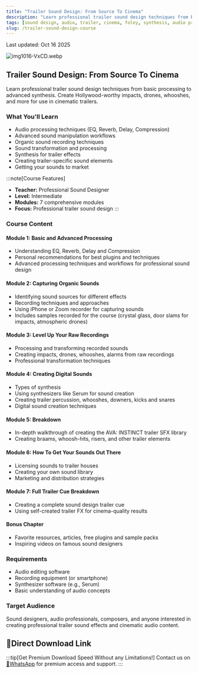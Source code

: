 ```yaml
---
title: "Trailer Sound Design: From Source To Cinema"
description: "Learn professional trailer sound design techniques from basic processing to advanced synthesis. Create Hollywood-worthy impacts, drones, whooshes, and more for use in cinematic trailers."
tags: [sound design, audio, trailer, cinema, foley, synthesis, audio processing]
slug: /trailer-sound-design-course
---
```


Last updated: Oct 16 2025

![img1016-VxCD.webp](https://list.ucards.store/d/img/img1016-VxCD.webp)
## Trailer Sound Design: From Source To Cinema

Learn professional trailer sound design techniques from basic processing to advanced synthesis. Create Hollywood-worthy impacts, drones, whooshes, and more for use in cinematic trailers.

### What You'll Learn

- Audio processing techniques (EQ, Reverb, Delay, Compression)
- Advanced sound manipulation workflows
- Organic sound recording techniques
- Sound transformation and processing
- Synthesis for trailer effects
- Creating trailer-specific sound elements
- Getting your sounds to market

:::note[Course Features]
- **Teacher:** Professional Sound Designer
- **Level:** Intermediate
- **Modules:** 7 comprehensive modules
- **Focus:** Professional trailer sound design
:::

### Course Content

#### Module 1: Basic and Advanced Processing
- Understanding EQ, Reverb, Delay and Compression
- Personal recommendations for best plugins and techniques
- Advanced processing techniques and workflows for professional sound design

#### Module 2: Capturing Organic Sounds
- Identifying sound sources for different effects
- Recording techniques and approaches
- Using iPhone or Zoom recorder for capturing sounds
- Includes samples recorded for the course (crystal glass, door slams for impacts, atmospheric drones)

#### Module 3: Level Up Your Raw Recordings
- Processing and transforming recorded sounds
- Creating impacts, drones, whooshes, alarms from raw recordings
- Professional transformation techniques

#### Module 4: Creating Digital Sounds
- Types of synthesis
- Using synthesizers like Serum for sound creation
- Creating trailer percussion, whooshes, downers, kicks and snares
- Digital sound creation techniques

#### Module 5: Breakdown
- In-depth walkthrough of creating the AVA: INSTINCT trailer SFX library
- Creating braams, whoosh-hits, risers, and other trailer elements

#### Module 6: How To Get Your Sounds Out There
- Licensing sounds to trailer houses
- Creating your own sound library
- Marketing and distribution strategies

#### Module 7: Full Trailer Cue Breakdown
- Creating a complete sound design trailer cue
- Using self-created trailer FX for cinema-quality results

#### Bonus Chapter
- Favorite resources, articles, free plugins and sample packs
- Inspiring videos on famous sound designers

### Requirements

- Audio editing software
- Recording equipment (or smartphone)
- Synthesizer software (e.g., Serum)
- Basic understanding of audio concepts

### Target Audience

Sound designers, audio professionals, composers, and anyone interested in creating professional trailer sound effects and cinematic audio content.

## 🚀Direct Download Link
:::tip[Get Premium Download Speed Without any Limitations!]
Contact us on [💬WhatsApp](https://wa.me/+8613237610083) for premium  access and support.
:::
